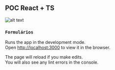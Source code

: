 ## POC React + TS

![alt text](https://abotteram.gallerycdn.vsassets.io/extensions/abotteram/typescript-react-snippets/0.2.0/1490261193836/Microsoft.VisualStudio.Services.Icons.Default)

### `Formulários`

Runs the app in the development mode.<br>
Open [http://localhost:3000](http://localhost:3000) to view it in the browser.

The page will reload if you make edits.<br>
You will also see any lint errors in the console.
